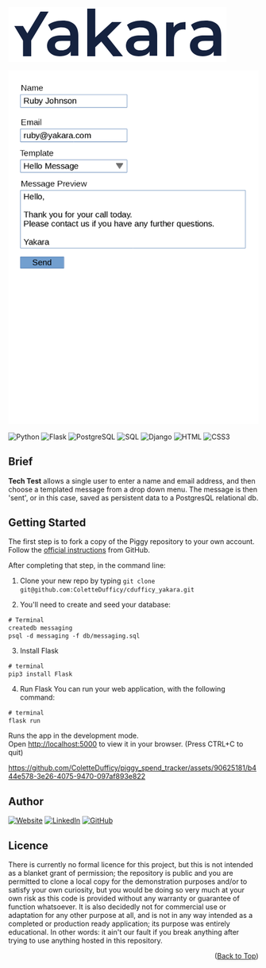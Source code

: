 <a name="readme-top"></a>

<!-- # Yakara -->
![Homepage](screengrabs/yakara_type_logo.png)

![Homepage](code_test/example_page.png)

![Python](https://img.shields.io/badge/Python-3776AB?style=for-the-badge&logo=python&logoColor=white)
![Flask](https://img.shields.io/badge/Flask-000000?style=for-the-badge&logo=flask&logoColor=white)
![PostgreSQL](https://img.shields.io/badge/PostgreSQL-316192?style=for-the-badge&logo=postgresql&logoColor=white)
![SQL](https://img.shields.io/badge/MySQL-005C84?style=for-the-badge&logo=mysql&logoColor=white)
![Django](https://img.shields.io/badge/Django-092E20?style=for-the-badge&logo=django&logoColor=white)
![HTML](https://img.shields.io/badge/HTML5-E34F26?style=for-the-badge&logo=html5&logoColor=white)
![CSS3](https://img.shields.io/badge/css3-%231572B6.svg?style=for-the-badge&logo=css3&logoColor=white)

## Brief
**Tech Test** allows a single user to enter a name and email address, and then choose a templated message from a drop down menu. The message is then 'sent', or in this case, saved as persistent data to a PostgresQL relational db.


## Getting Started

The first step is to fork a copy of the Piggy repository to your own account. Follow the [official instructions](https://docs.github.com/en/get-started/quickstart/fork-a-repo) from GitHub.

After completing that step, in the command line:

1. Clone your new repo by typing `git clone git@github.com:ColetteDufficy/cdufficy_yakara.git`

2. You'll need to create and seed your database:
```
# Terminal
createdb messaging
psql -d messaging -f db/messaging.sql 
```

3. Install Flask
```
# terminal
pip3 install Flask
```

4. Run Flask
You can run your web application, with the following command:
```
# terminal
flask run
```

Runs the app in the development mode.\
Open [http://localhost:5000](http://localhost:5000) to view it in your browser.
(Press CTRL+C to quit)



https://github.com/ColetteDufficy/piggy_spend_tracker/assets/90625181/b444e578-3e26-4075-9470-097af893e822

## Author

[![Website][website-shield]][linkedin-url]
[![LinkedIn][linkedin-shield]][linkedin-url]
[![GitHub][github-shield]][github-url]

[website-shield]: https://img.shields.io/badge/Colette%20Dufficy-FFD300?style=for-the-badge&logo=aboutdotme&logoColor=242424
[linkedin-shield]: https://img.shields.io/badge/LinkedIn-FFD300?style=for-the-badge&logo=linkedin&logoColor=242424
[linkedin-url]: https://linkedin.com/in/colettedufficy/
[github-shield]: https://img.shields.io/badge/GitHub-FFD300?style=for-the-badge&logo=github&logoColor=242424
[github-url]: https://github.com/ColetteDufficy


## Licence
There is currently no formal licence for this project, but this is not intended as a blanket grant of permission; the repository is public and you are permitted to clone a local copy for the demonstration purposes and/or to satisfy your own curiosity, but you would be doing so very much at your own risk as this code is provided without any warranty or guarantee of function whatsoever. It is also decidedly not for commercial use or adaptation for any other purpose at all, and is not in any way intended as a completed or production ready application; its purpose was entirely educational. In other words: it ain't our fault if you break anything after trying to use anything hosted in this repository.


<p align="right">(<a href="#readme-top">Back to Top</a>)</p> 